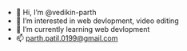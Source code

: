 - 👋 Hi, I’m @vedikin-parth
- 👀 I’m interested in web devlopment, video editing
- 🌱 I’m currently learning web devlopment 
- 📫 parth.patil.0199@gmail.com

<!---
vedikin-parth/vedikin-parth is a ✨ special ✨ repository because its `README.md` (this file) appears on your GitHub profile.
You can click the Preview link to take a look at your changes.
--->
